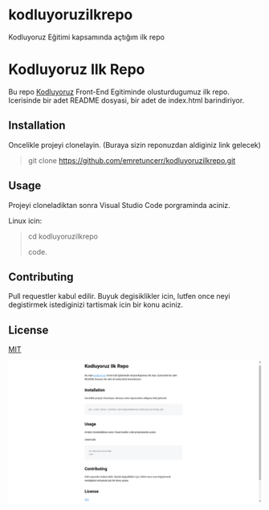 # kodluyoruzilkrepo
Kodluyoruz Eğitimi kapsamında açtığım ilk repo

# Kodluyoruz Ilk Repo



Bu repo [Kodluyoruz](https://kodluyoruz.org) Front-End Egitiminde olusturdugumuz ilk repo. Icerisinde bir adet README dosyasi, bir adet de index.html barindiriyor.



## Installation

Oncelikle projeyi clonelayin. (Buraya sizin reponuzdan aldiginiz link gelecek)

> git clone https://github.com/emretuncerr/kodluyoruzilkrepo.git

## Usage

Projeyi cloneladiktan sonra Visual Studio Code porgraminda aciniz.

Linux icin:

> cd kodluyoruzilkrepo
>
> code.

## Contributing

Pull requestler kabul edilir. Buyuk degisiklikler icin, lutfen once neyi degistirmek istediginizi tartismak icin bir konu aciniz.

## License

[MIT](https://mit.edu)

![](https://raw.githubusercontent.com/Kodluyoruz/taskforce/main/git/odev1/figures/markdown.png)



